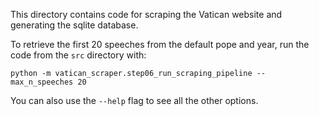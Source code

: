 This directory contains code for scraping the Vatican website and generating the sqlite database. 

To retrieve the first 20 speeches from the default pope and year, run the code from the `src` directory with:

```
python -m vatican_scraper.step06_run_scraping_pipeline --max_n_speeches 20
```

You can also use the `--help` flag to see all the other options.
